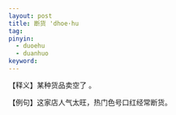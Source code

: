 ```yaml
---
layout: post
title: 断货 'dhoe·hu
tag:
pinyin: 
  - duoehu
  - duanhuo
keyword: 
---
```



【释义】某种货品卖空了 。                         
                                           
【例句】这家店人气太旺，热门色号口红经常断货。            
                       
                                          
                          